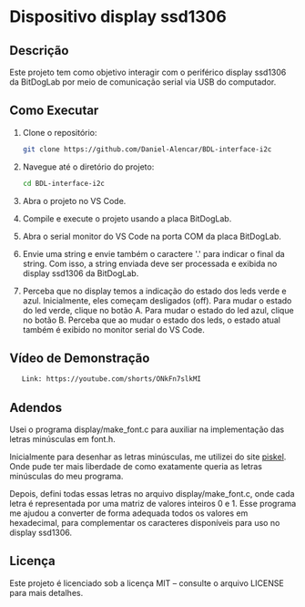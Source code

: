 # Dispositivo display ssd1306

## Descrição
Este projeto tem como objetivo interagir com o periférico display ssd1306 da BitDogLab por meio de comunicação serial via USB do computador.

## Como Executar
1. Clone o repositório:
   ```bash
   git clone https://github.com/Daniel-Alencar/BDL-interface-i2c
   ```
2. Navegue até o diretório do projeto:
   ```bash
   cd BDL-interface-i2c
   ```
3. Abra o projeto no VS Code.
  
4. Compile e execute o projeto usando a placa BitDogLab.

5. Abra o serial monitor do VS Code na porta COM da placa BitDogLab.

6. Envie uma string e envie também o caractere '.' para indicar o final da string. Com isso, a string enviada deve ser processada e exibida no display ssd1306 da BitDogLab.

7. Perceba que no display temos a indicação do estado dos leds verde e azul. Inicialmente, eles começam desligados (off). Para mudar o estado do led verde, clique no botão A. Para mudar o estado do led azul, clique no botão B. Perceba que ao mudar o estado dos leds, o estado atual também é exibido no monitor serial do VS Code.

## Vídeo de Demonstração
```bash
   Link: https://youtube.com/shorts/ONkFn7slkMI
```

## Adendos

Usei o programa display/make_font.c para auxiliar na implementação das letras minúsculas em font.h.

Inicialmente para desenhar as letras minúsculas, me utilizei do site [piskel](https://www.piskelapp.com/p/create/sprite). Onde pude ter mais liberdade de como exatamente queria as letras minúsculas do meu programa. 

Depois, defini todas essas letras no arquivo display/make_font.c, onde cada letra é representada por uma matriz de valores inteiros 0 e 1. Esse programa me ajudou a converter de forma adequada todos os valores em hexadecimal, para complementar os caracteres disponíveis para uso no display ssd1306.

## Licença
Este projeto é licenciado sob a licença MIT – consulte o arquivo LICENSE para mais detalhes.

